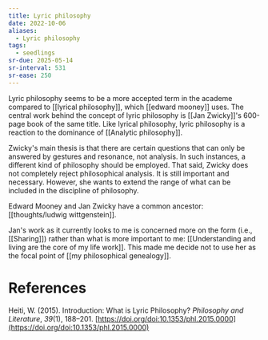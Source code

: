 ```yaml
---
title: Lyric philosophy
date: 2022-10-06
aliases:
  - Lyric philosophy
tags:
  - seedlings
sr-due: 2025-05-14
sr-interval: 531
sr-ease: 250
---
```

Lyric philosophy seems to be a more accepted term in the academe compared to [[lyrical philosophy]], which [[edward mooney]] uses. The central work behind the concept of lyric philosophy is [[Jan Zwicky]]'s 600-page book of the same title. Like lyrical philosophy, lyric philosophy is a reaction to the dominance of [[Analytic philosophy]].

Zwicky's main thesis is that there are certain questions that can only be answered by gestures and resonance, not analysis. In such instances, a different kind of philosophy should be employed. That said, Zwicky does not completely reject philosophical analysis. It is still important and necessary. However, she wants to extend the range of what can be included in the discipline of philosophy.

Edward Mooney and Jan Zwicky have a common ancestor: [[thoughts/ludwig wittgenstein]].

Jan's work as it currently looks to me is concerned more on the form (i.e., [[Sharing]]) rather than what is more important to me: [[Understanding and living are the core of my life work]]. This made me decide not to use her as the focal point of [[my philosophical genealogy]].

# References

Heiti, W. (2015). Introduction: What is Lyric Philosophy? _Philosophy and Literature_, _39_(1), 188–201. [https://doi.org/doi:10.1353/phl.2015.0000](https://doi.org/doi:10.1353/phl.2015.0000)